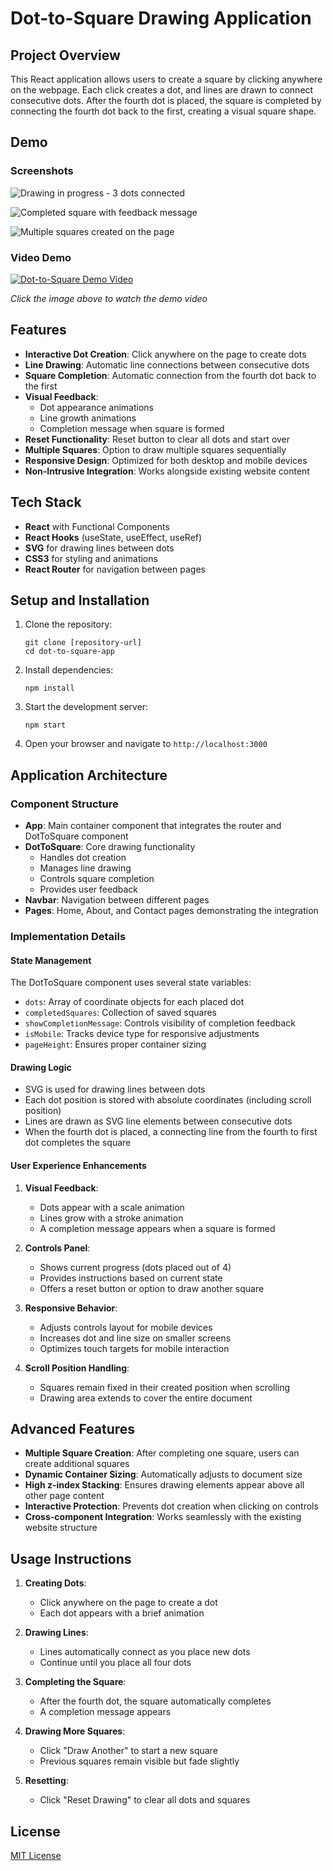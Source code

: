 # Dot-to-Square Drawing Application

## Project Overview

This React application allows users to create a square by clicking anywhere on the webpage. Each click creates a dot, and lines are drawn to connect consecutive dots. After the fourth dot is placed, the square is completed by connecting the fourth dot back to the first, creating a visual square shape.

## Demo

### Screenshots

![Drawing in progress - 3 dots connected](https://example.com/path-to-screenshot1.jpg)

![Completed square with feedback message](https://example.com/path-to-screenshot2.jpg)

![Multiple squares created on the page](https://example.com/path-to-screenshot3.jpg)

### Video Demo

[![Dot-to-Square Demo Video](https://example.com/video-thumbnail.jpg)](https://example.com/demo-video-link)

*Click the image above to watch the demo video*

## Features

- **Interactive Dot Creation**: Click anywhere on the page to create dots
- **Line Drawing**: Automatic line connections between consecutive dots
- **Square Completion**: Automatic connection from the fourth dot back to the first
- **Visual Feedback**: 
  - Dot appearance animations
  - Line growth animations
  - Completion message when square is formed
- **Reset Functionality**: Reset button to clear all dots and start over
- **Multiple Squares**: Option to draw multiple squares sequentially
- **Responsive Design**: Optimized for both desktop and mobile devices
- **Non-Intrusive Integration**: Works alongside existing website content

## Tech Stack

- **React** with Functional Components
- **React Hooks** (useState, useEffect, useRef)
- **SVG** for drawing lines between dots
- **CSS3** for styling and animations
- **React Router** for navigation between pages

## Setup and Installation

1. Clone the repository:
   ```
   git clone [repository-url]
   cd dot-to-square-app
   ```

2. Install dependencies:
   ```
   npm install
   ```

3. Start the development server:
   ```
   npm start
   ```

4. Open your browser and navigate to `http://localhost:3000`

## Application Architecture

### Component Structure

- **App**: Main container component that integrates the router and DotToSquare component
- **DotToSquare**: Core drawing functionality
  - Handles dot creation
  - Manages line drawing
  - Controls square completion
  - Provides user feedback
- **Navbar**: Navigation between different pages
- **Pages**: Home, About, and Contact pages demonstrating the integration

### Implementation Details

#### State Management

The DotToSquare component uses several state variables:
- `dots`: Array of coordinate objects for each placed dot
- `completedSquares`: Collection of saved squares
- `showCompletionMessage`: Controls visibility of completion feedback
- `isMobile`: Tracks device type for responsive adjustments
- `pageHeight`: Ensures proper container sizing

#### Drawing Logic

- SVG is used for drawing lines between dots
- Each dot position is stored with absolute coordinates (including scroll position)
- Lines are drawn as SVG line elements between consecutive dots
- When the fourth dot is placed, a connecting line from the fourth to first dot completes the square

#### User Experience Enhancements

1. **Visual Feedback**:
   - Dots appear with a scale animation
   - Lines grow with a stroke animation
   - A completion message appears when a square is formed

2. **Controls Panel**:
   - Shows current progress (dots placed out of 4)
   - Provides instructions based on current state
   - Offers a reset button or option to draw another square

3. **Responsive Behavior**:
   - Adjusts controls layout for mobile devices
   - Increases dot and line size on smaller screens
   - Optimizes touch targets for mobile interaction

4. **Scroll Position Handling**:
   - Squares remain fixed in their created position when scrolling
   - Drawing area extends to cover the entire document

## Advanced Features

- **Multiple Square Creation**: After completing one square, users can create additional squares
- **Dynamic Container Sizing**: Automatically adjusts to document size
- **High z-index Stacking**: Ensures drawing elements appear above all other page content
- **Interactive Protection**: Prevents dot creation when clicking on controls
- **Cross-component Integration**: Works seamlessly with the existing website structure

## Usage Instructions

1. **Creating Dots**:
   - Click anywhere on the page to create a dot
   - Each dot appears with a brief animation

2. **Drawing Lines**:
   - Lines automatically connect as you place new dots
   - Continue until you place all four dots

3. **Completing the Square**:
   - After the fourth dot, the square automatically completes
   - A completion message appears

4. **Drawing More Squares**:
   - Click "Draw Another" to start a new square
   - Previous squares remain visible but fade slightly

5. **Resetting**:
   - Click "Reset Drawing" to clear all dots and squares



## License

[MIT License](LICENSE)
